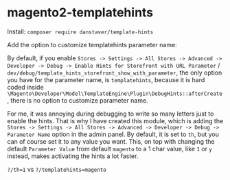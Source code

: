 # magento2-templatehints
Install: `composer require danstaver/template-hints`

Add the option to customize templatehints parameter name:

By default, if you enable `Stores -> Settings -> All Stores -> Advanced -> Developer -> Debug -> Enable Hints for Storefront with URL Parameter` / `dev/debug/template_hints_storefront_show_with_parameter`, the only option you have for the parameter name, is `templatehints`, because it is hard coded inside `\Magento\Developer\Model\TemplateEngine\Plugin\DebugHints::afterCreate`, there is no option to customize parameter name.

For me, it was annoying during debugging to write so many letters just to enable the hints. 
That is why I have created this module, which is adding the `Stores -> Settings -> All Stores -> Advanced -> Developer -> Debug -> Parameter Name` option in the admin panel. By default, it is set to `th`, but you can of course set it to any value you want. This, on top with changing the default `Parameter Value` from default `magento` to a 1 char value, like `1` or `y` instead, makes activating the hints a lot faster.

`?/th=1` vs `?/templatehints=magento`
